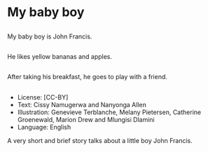 # My baby boy

##
My baby boy is John Francis.

##
He likes yellow bananas
and apples.

##
After taking his breakfast, he goes to play with a friend.

##
* License: [CC-BY]
* Text: Cissy Namugerwa and Nanyonga Allen
* Illustration: Genevieve Terblanche, Melany Pietersen, Catherine Groenewald, Marion Drew and Mlungisi Dlamini
* Language: English

A very short and brief story talks about a little boy John Francis.
